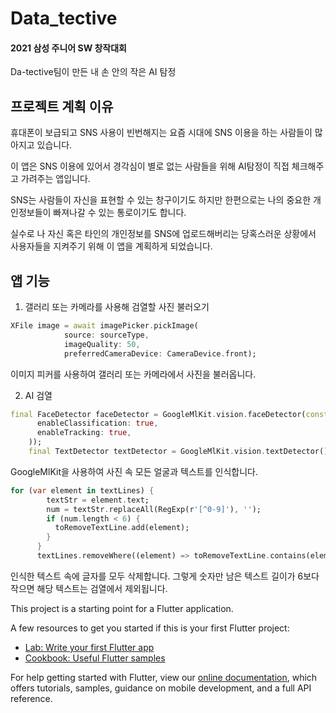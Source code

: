 # Data_tective

#### 2021 삼성 주니어 SW 창작대회
Da-tective팀이 만든 내 손 안의 작은 AI 탐정

## 프로젝트 계획 이유

휴대폰이 보급되고 SNS 사용이 빈번해지는 요즘 시대에 SNS 이용을 하는 사람들이 많아지고 있습니다.

이 앱은 SNS 이용에 있어서 경각심이 별로 없는 사람들을 위해 AI탐정이 직접 체크해주고 가려주는 앱입니다.

SNS는 사람들이 자신을 표현할 수 있는 창구이기도 하지만 한편으로는 나의 중요한 개인정보들이 빠져나갈 수 있는 통로이기도 합니다.

실수로 나 자신 혹은 타인의 개인정보를 SNS에 업로드해버리는 당혹스러운 상황에서 사용자들을 지켜주기 위해 이 앱을 계획하게 되었습니다.

## 앱 기능

1. 갤러리 또는 카메라를 사용해 검열할 사진 불러오기

``` Dart
XFile image = await imagePicker.pickImage(
            source: sourceType,
            imageQuality: 50,
            preferredCameraDevice: CameraDevice.front);
```

이미지 피커를 사용하여 갤러리 또는 카메라에서 사진을 불러옵니다.

2. AI 검열

``` Dart
final FaceDetector faceDetector = GoogleMlKit.vision.faceDetector(const FaceDetectorOptions(
      enableClassification: true,
      enableTracking: true,
    ));
    final TextDetector textDetector = GoogleMlKit.vision.textDetector();
```

GoogleMlKit을 사용하여 사진 속 모든 얼굴과 텍스트를 인식합니다.

``` Dart
for (var element in textLines) {
        textStr = element.text;
        num = textStr.replaceAll(RegExp(r'[^0-9]'), '');
        if (num.length < 6) {
          toRemoveTextLine.add(element);
        }
      }
      textLines.removeWhere((element) => toRemoveTextLine.contains(element));
```

인식한 텍스트 속에 글자를 모두 삭제합니다. 그렇게 숫자만 남은 텍스트 길이가 6보다 작으면 해당 텍스트는 검열에서 제외됩니다.


This project is a starting point for a Flutter application.

A few resources to get you started if this is your first Flutter project:

- [Lab: Write your first Flutter app](https://flutter.dev/docs/get-started/codelab)
- [Cookbook: Useful Flutter samples](https://flutter.dev/docs/cookbook)

For help getting started with Flutter, view our
[online documentation](https://flutter.dev/docs), which offers tutorials,
samples, guidance on mobile development, and a full API reference.
